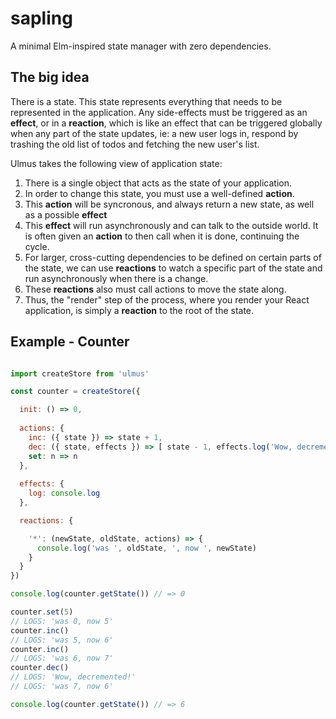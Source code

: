 # sapling
A minimal Elm-inspired state manager with zero dependencies.

## The big idea
There is a state. This state represents everything that needs to be represented in the application. Any side-effects must be triggered as an **effect**, or in a **reaction**, which is like an effect that can be triggered globally when any part of the state updates, ie: a new user logs in, respond by trashing the old list of todos and fetching the new user's list.

Ulmus takes the following view of application state:

1. There is a single object that acts as the state of your application.
2. In order to change this state, you must use a well-defined **action**.
3. This **action** will be syncronous, and always return a new state, as well as a possible **effect**
4. This **effect** will run asynchronously and can talk to the outside world. It is often given an **action** to then call when it is done, continuing the cycle.
5. For larger, cross-cutting dependencies to be defined on certain parts of the state, we can use **reactions** to watch a specific part of the state and run asynchronously when there is a change.
6. These **reactions** also must call actions to move the state along.
7. Thus, the "render" step of the process, where you render your React application, is simply a **reaction** to the root of the state.

## Example - Counter

```javascript

import createStore from 'ulmus'

const counter = createStore({

  init: () => 0,
  
  actions: {
    inc: ({ state }) => state + 1,
    dec: ({ state, effects }) => [ state - 1, effects.log('Wow, decremented!') ],
    set: n => n
  },
  
  effects: {
    log: console.log
  },

  reactions: {

    '*': (newState, oldState, actions) => {
      console.log('was ', oldState, ', now ', newState)
    }
  }
})

console.log(counter.getState()) // => 0

counter.set(5)
// LOGS: 'was 0, now 5'
counter.inc()
// LOGS: 'was 5, now 6'
counter.inc()
// LOGS: 'was 6, now 7'
counter.dec()
// LOGS: 'Wow, decremented!'
// LOGS: 'was 7, now 6'

console.log(counter.getState()) // => 6

```

